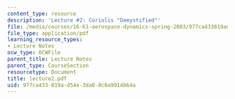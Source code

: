 ```yaml
---
content_type: resource
description: 'Lecture #2: Coriolis "Demystified"'
file: /media/courses/16-61-aerospace-dynamics-spring-2003/977ca433819ad54e3da08c6a9914b64a_lecture2.pdf
file_type: application/pdf
learning_resource_types:
- Lecture Notes
ocw_type: OCWFile
parent_title: Lecture Notes
parent_type: CourseSection
resourcetype: Document
title: lecture2.pdf
uid: 977ca433-819a-d54e-3da0-8c6a9914b64a
---
```

